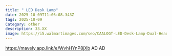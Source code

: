 ```yaml
---
title: " LED Desk Lamp"
date: 2025-10-09T11:05:08.343Z
tags: 2025-10-09
Category: other
description: 33.XX
image: https://i5.walmartimages.com/seo/CAALOGT-LED-Desk-Lamp-Dual-Head-3-Light-with-Remote-Control-and-Stepless-Dimming_b9e2c67b-c188-499b-9454-6ec2349499bb.de77911a89b80d21d85076806ef882da.jpeg?odnHeight=573&odnWidth=573&odnBg=FFFFFF
---
```

https://mavely.app.link/e/WvhHYnP8jXb    AD    AD